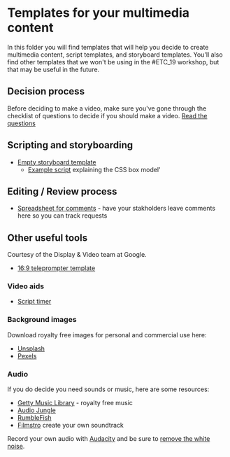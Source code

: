 # Templates for your multimedia content

In this folder you will find templates that will help you decide to create multimedia content,
script templates, and storyboard templates. You'll also find other templates that we won't be using
in the #ETC_19 workshop, but that may be useful in the future.

## Decision process

Before deciding to make a video, make sure you've gone through the checklist of questions to decide if you should make a video. [Read the questions](https://alexand.us/tw-tools-decide)

## Scripting and storyboarding

+ [Empty storyboard template](https://docs.google.com/document/d/1kw807NbNdMpSrf_-slQ0GMu3h7j6M6eu8ec3hX5nA4g/edit?usp=sharing)
   + [Example script](https://docs.google.com/document/d/12w3bYpdIUhxNfopWDSZh1detgXQaYWsLV_xOV4Bffu4/edit?usp=sharing) explaining the CSS box model'
   
## Editing / Review process

+ [Spreadsheet for comments](https://docs.google.com/spreadsheets/d/1Br_9Q2QFBUW-EDp70ty5yQ2zql8n2Uo-4q71P1I_4gI/edit?usp=sharing) - have your stakholders leave comments here so you can track requests

## Other useful tools

Courtesy of the Display & Video team at Google.

 + [16:9 teleprompter template](https://docs.google.com/presentation/d/1hHq-l3VhovboBNQn-VMe9ETwAAf5p0NGGgWYNzicDa0/edit?usp=sharing)
 
### Video aids

+ [Script timer](https://www.edgestudio.com/production/words-to-time-calculator) 

### Background images

Download royalty free images for personal and commercial use here:

+ [Unsplash](https://unsplash.com/)
+ [Pexels](https://www.pexels.com/)

### Audio

If you do decide you need sounds or music, here are some resources:

+ [Getty Music Library](https://www.gettyimages.com/music) - royalty free music
+ [Audio Jungle](https://audiojungle.net/)
+ [RumbleFish](https://search.rumblefish.com/)
+ [Filmstro](https://filmstro.com/) create your own soundtrack

Record your own audio with [Audacity](https://sourceforge.net/projects/audacity/) and be sure to [remove the white noise](https://theaudacitytopodcast.com/tap012-how-to-remove-noise-with-audacity/).
